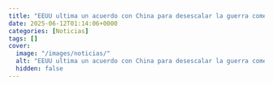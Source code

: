 ```yaml
---
title: "EEUU ultima un acuerdo con China para desescalar la guerra comercial y otro con México para los aranceles al acero"
date: 2025-06-12T01:14:06+0000
categories: [Noticias]
tags: []
cover:
  image: "/images/noticias/"
  alt: "EEUU ultima un acuerdo con China para desescalar la guerra comercial y otro con México para los aranceles al acero"
  hidden: false
---
```



